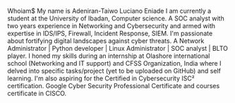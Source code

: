 Whoiam$
My name is Adeniran-Taiwo Luciano Eniade
I am currently a student at the University of Ibadan, Computer science.
A SOC analyst with two years experience in Networking and Cybersecurity and armed with expertise in IDS/IPS, Firewall, Incident Response, SIEM. I'm passionate about fortifying digital landscapes against cyber threats.
A Network Administrator | Python developer | Linux Administrator | SOC analyst | BLTO player.
I honed my skills during an internship at Olashore international school (Networking and IT support) and CFSS Organization, India where I delved into specific tasks/project (yet to be uploaded on GitHub) and self learning. I'm also aspiring for the Certified in Cybersecurity ISC² certification. 
Google Cyber Security Professional Certificate and courses certificate in CISCO.


